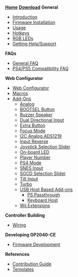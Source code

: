 [**Home**](README "GP2040-CE | RP2040 Gamepad Firmware Documentation")
[**Download**](download "GP2040-CE | Download")
**General**
- [Introduction](introduction "GP2040-CE | Introduction")
- [Firmware Installation](installation "GP2040-CE | Firmware Installation")
- [Usage](usage "GP2040-CE | Usage")
- [Hotkeys](hotkeys "GP2040-CE | Hotkeys")
- [RGB LEDs](rgb-leds "GP2040-CE | RGB LEDs")
- [Getting Help/Support](getting-help-support "GP2040-CE | Getting Help")

**FAQs**

- [General FAQ](faq "GP2040-CE | Frequently Asked Questions (FAQ)")
- [PS4/PS5 Compatibility FAQ](faq-ps4-ps5-compatibility "GP2040-CE | PS4-PS5 Compatibility")

**Web Configurator**

- [Web Configurator](web-configurator "GP2040-CE | Web Configurator")
- [Macros](macros "GP2040-CE | Macros")
- [Add-Ons](add-ons "GP2040-CE | Web Configurator - Add-ons")
  - [Analog](add-ons/analog.md)
  - [BOOTSEL Button](add-ons/bootsel-button.md)
  - [Buzzer Speaker](add-ons/buzzer-speaker.md)
  - [Dual Directional Input](add-ons/dual-direction-input.md)
  - [Extra Button](add-ons/extra-button.md)
  - [Focus Mode](add-ons/focus-mode.md)
  - [I2C Analog ADS1219](add-ons/i2c-analog-ads1219.md)
  - [Input Reverse](add-ons/input-reverse.md)
  - [Joystick Selection Slider](add-ons/joystick-selection-slider.md)
  - [On-board LED](add-ons/on-board-led.md)
  - [Player Number](add-ons/player-number.md)
  - [PS4 Mode](add-ons/ps4-mode.md)
  - [SNES Input](add-ons/snes-input.md)
  - [SOCD Selection Slider](add-ons/socd-selection-slider.md)
  - [Tilt Input](add-ons/tilt-input.md)
  - [Turbo](add-ons/turbo.md)
  - [USB Host Based Add-ons](add-ons/usb-host-based-add-ons.md)
    - [PS Passthrough](add-ons/ps-passthrough.md)
    - [Keyboard Host](add-ons/keyboard-host.md)
  - [Wii Extensions](add-ons/wii-extensions.md)

**Controller Building**

- [Wiring](wiring "GP2040-CE | Wiring Guide")

**Developing GP2040-CE**

- [Firmware Development](development "GP2040-CE | Development")

**References**

- [Contribution Guide](contribution-guide "GP2040-CE | Contribution Guide")
- [Templates](templates "GP2040-CE | Templates")
